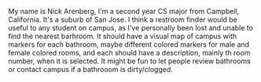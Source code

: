 My name is Nick Arenberg, I'm a second year CS major from Campbell, California. It's a suburb of San Jose. 
I think a restroom finder would be useful to any student on campus, as I've personally been lost and 
unable to find the nearest barhroom. It should have a visual map of campus with markers for each bathroom, maybe different colored markers for male and female colored rooms, and each should have a 
description, mainly th room number, when it is selected. It might be fun to let people review bathrooms or 
contact campus if a bathrooom is dirty/clogged. 
